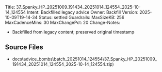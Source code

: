 Title: 37_Spanky_HP_20251009_191434_20251014_124554_2025-10-14_124554
Intent: Backfilled legacy advice
Owner: Backfill
Version: 2025-10-09T19-14-34
Status: settled
Guardrails:
  MaxSizeKB: 256
  MaxCadenceMins: 30
  MaxChangePct: 20
Change-Notes:
  - Backfilled from legacy content; preserved original timestamp

## Source Files
- docs\advice_bombs\batch_20251014_124554\37_Spanky_HP_20251009_191434_20251014_124554_2025-10-14_124554.zip)
